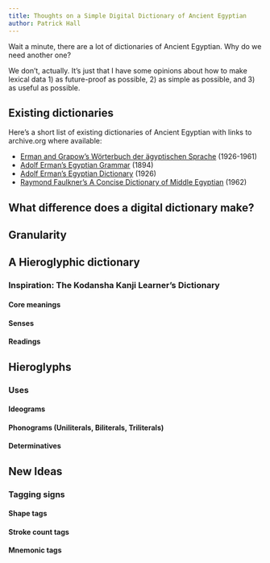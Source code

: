 ```yaml
---
title: Thoughts on a Simple Digital Dictionary of Ancient Egyptian
author: Patrick Hall
---
```


Wait a minute, there are a lot of dictionaries of Ancient Egyptian. Why do we need another one?

We don’t, actually. It’s just that I have some opinions about how to make lexical data 1) as future-proof as possible, 2) as simple as possible, and 3) as useful as possible. 

## Existing dictionaries

Here’s a short list of existing dictionaries of Ancient Egyptian with links to archive.org where available:

* [Erman and Grapow’s Wörterbuch der ägyptischen Sprache](https://archive.org/details/woerterbuchderag01erman) (1926-1961)
* [Adolf Erman’s Egyptian Grammar](https://archive.org/details/egyptiangrammar00ermagoog) (1894)
* [Adolf Erman’s Egyptian Dictionary](https://archive.org/details/egyptiandictiona00ermarich) (1926)
* [Raymond Faulkner’s A Concise Dictionary of Middle Egyptian](https://archive.org/details/concisedictionar0000faul) (1962)



## What difference does a digital dictionary make?

## Granularity

## A Hieroglyphic dictionary

### Inspiration: The Kodansha Kanji Learner’s Dictionary

#### Core meanings

#### Senses

#### Readings

## Hieroglyphs

### Uses

#### Ideograms

#### Phonograms (Uniliterals, Biliterals, Triliterals)

#### Determinatives

## New Ideas

### Tagging signs

#### Shape tags

#### Stroke count tags

#### Mnemonic tags

